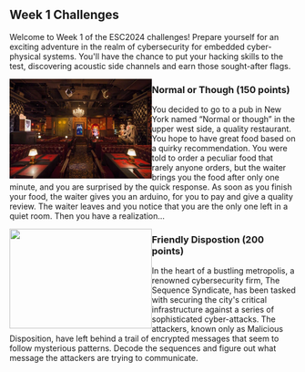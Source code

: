 ## Week 1 Challenges

Welcome to Week 1 of the ESC2024 challenges! Prepare yourself for an exciting adventure in the realm of cybersecurity for embedded cyber-physical systems. You'll have the chance to put your hacking skills to the test, discovering acoustic side channels and earn those sought-after flags.


<img src="https://github.com/TrustworthyComputing/csaw_esc_2024/blob/main/challenges/week1/NormalOrThough.jpg" alt="NormalOrThough" align="left" width="250" height="175" title="Normal Or Tho">

### Normal or Though (150 points)

You decided to go to a pub in New York named “Normal or though” in the upper west side, a quality restaurant. You hope to have great food based on a quirky recommendation. You were told to order a peculiar food that rarely anyone orders, but the waiter brings you the food after only one minute, and you are surprised by the quick response. As soon as you finish your food, the waiter gives you an arduino, for you to pay and give a quality review. The waiter leaves and you notice that you are the only one left in a quiet room. Then you have a realization...

<img src="https://github.com/TrustworthyComputing/csaw_esc_2024/blob/main/challenges/week1/FriendlyDisposition.jpeg" alt="" align="left" width="250" height="175" title="Friendly Dispositon">

### Friendly Dispostion (200 points)

In the heart of a bustling metropolis, a renowned cybersecurity firm, The Sequence Syndicate, has been tasked with securing the city's critical infrastructure against a series of sophisticated cyber-attacks. The attackers, known only as Malicious Disposition, have left behind a trail of encrypted messages that seem to follow mysterious patterns. Decode the sequences and figure out what message the attackers are trying to communicate.
